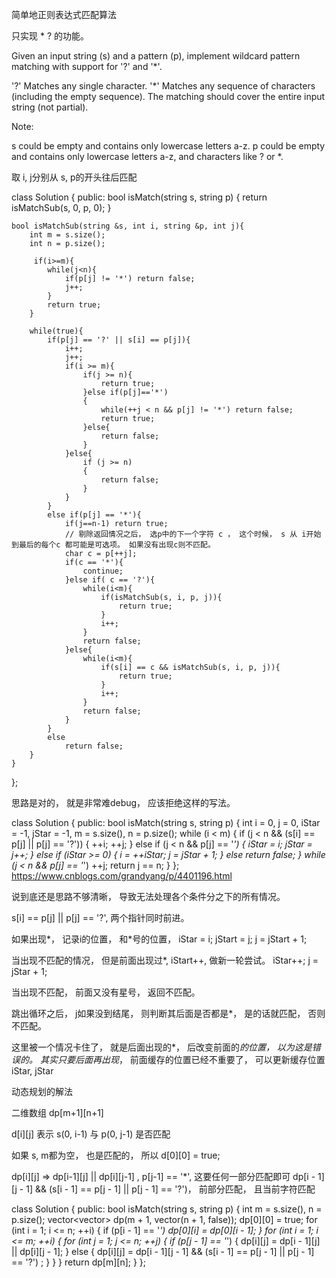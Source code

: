 简单地正则表达式匹配算法

只实现 * ? 的功能。 

Given an input string (s) and a pattern (p), implement wildcard pattern matching with support for '?' and '*'.

'?' Matches any single character.
'*' Matches any sequence of characters (including the empty sequence).
The matching should cover the entire input string (not partial).

Note:

s could be empty and contains only lowercase letters a-z.
p could be empty and contains only lowercase letters a-z, and characters like ? or *.

取 i, j分别从 s, p的开头往后匹配



class Solution {
public:
    bool isMatch(string s, string p) {
        return isMatchSub(s, 0, p, 0);
    }

    bool isMatchSub(string &s, int i, string &p, int j){
        int m = s.size();
        int n = p.size();
        
         if(i>=m){
            while(j<n){
                if(p[j] != '*') return false;
                j++;
            }
            return true;
        }

        while(true){
            if(p[j] == '?' || s[i] == p[j]){
                i++;
                j++;
                if(i >= m){
                    if(j >= n){
                        return true;
                    }else if(p[j]=='*')
                    {
                        while(++j < n && p[j] != '*') return false;
                        return true;
                    }else{
                        return false;
                    }
                }else{
                    if (j >= n)
                    {
                        return false;
                    }
                }
            }
            else if(p[j] == '*'){
                if(j==n-1) return true;
                // 剔除返回情况之后， 选p中的下一个字符 c ， 这个时候， s 从 i开始到最后的每个c 都可能是可选项。 如果没有出现c则不匹配。
                char c = p[++j];
                if(c == '*'){
                    continue;
                }else if( c == '?'){
                    while(i<m){
                        if(isMatchSub(s, i, p, j)){
                            return true;
                        }
                        i++;
                    }
                    return false;
                }else{
                    while(i<m){
                        if(s[i] == c && isMatchSub(s, i, p, j)){
                            return true;
                        }
                        i++;
                    }
                    return false;
                }
            }
            else
                return false;
        }
    }

};

思路是对的， 就是非常难debug， 应该拒绝这样的写法。


class Solution {
public:
    bool isMatch(string s, string p) {
        int i = 0, j = 0, iStar = -1, jStar = -1, m = s.size(), n = p.size();
        while (i < m) {
            if (j < n && (s[i] == p[j] || p[j] == '?')) {
                ++i; ++j;
            } else if (j < n && p[j] == '*') {
                iStar = i;
                jStar = j++;
            } else if (iStar >= 0) {
                i = ++iStar;
                j = jStar + 1;
            } else 
                return false;
        }
        while (j < n && p[j] == '*') ++j;
        return j == n;
    }
};
https://www.cnblogs.com/grandyang/p/4401196.html

说到底还是思路不够清晰， 导致无法处理各个条件分之下的所有情况。

s[i] == p[j] || p[j] == '?', 两个指针同时前进。

如果出现*， 记录i的位置， 和*号的位置，
    iStar = i;
    jStart = j;
    j = jStart + 1;

当出现不匹配的情况， 但是前面出现过*, iStart++, 做新一轮尝试。
    iStar++;
    j = jStar + 1;

当出现不匹配， 前面又没有星号， 返回不匹配。


跳出循环之后， j如果没到结尾， 则判断其后面是否都是*， 是的话就匹配， 否则不匹配。


这里被一个情况卡住了， 就是后面出现的*， 后改变前面的*的位置， 以为这是错误的。
其实只要后面再出现*， 前面缓存的位置已经不重要了， 可以更新缓存位置 iStar, jStar


动态规划的解法

二维数组 dp[m+1][n+1] 

d[i][j] 表示 
s(0, i-1) 与 p(0, j-1) 是否匹配

如果 s, m都为空， 也是匹配的， 所以 d[0][0] = true;

dp[i][j] =>
    dp[i-1][j] || dp[i][j-1] , p[j-1] == '*', 这要任何一部分匹配即可
    dp[i - 1][j - 1] && (s[i - 1] == p[j - 1] || p[j - 1] == '?')， 前部分匹配， 且当前字符匹配


class Solution {
public:
    bool isMatch(string s, string p) {
        int m = s.size(), n = p.size();
        vector<vector<bool>> dp(m + 1, vector<bool>(n + 1, false));
        dp[0][0] = true;
        for (int i = 1; i <= n; ++i) {
            if (p[i - 1] == '*') dp[0][i] = dp[0][i - 1];
        }
        for (int i = 1; i <= m; ++i) {
            for (int j = 1; j <= n; ++j) {
                if (p[j - 1] == '*') {
                    dp[i][j] = dp[i - 1][j] || dp[i][j - 1];
                } else {
                    dp[i][j] = dp[i - 1][j - 1] && (s[i - 1] == p[j - 1] || p[j - 1] == '?') ;
                }
            }
        }
        return dp[m][n];
    }
};


